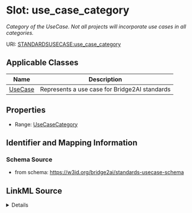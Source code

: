 # Slot: use_case_category
_Category of the UseCase. Not all projects will incorporate use cases in all categories._


URI: [STANDARDSUSECASE:use_case_category](https://w3id.org/bridge2ai/standards-usecase-schema/use_case_category)



<!-- no inheritance hierarchy -->




## Applicable Classes

| Name | Description |
| --- | --- |
[UseCase](UseCase.md) | Represents a use case for Bridge2AI standards






## Properties

* Range: [UseCaseCategory](UseCaseCategory.md)







## Identifier and Mapping Information







### Schema Source


* from schema: https://w3id.org/bridge2ai/standards-usecase-schema




## LinkML Source

<details>
```yaml
name: use_case_category
description: Category of the UseCase. Not all projects will incorporate use cases
  in all categories.
from_schema: https://w3id.org/bridge2ai/standards-usecase-schema
rank: 1000
alias: use_case_category
domain_of:
- UseCase
range: UseCaseCategory

```
</details>